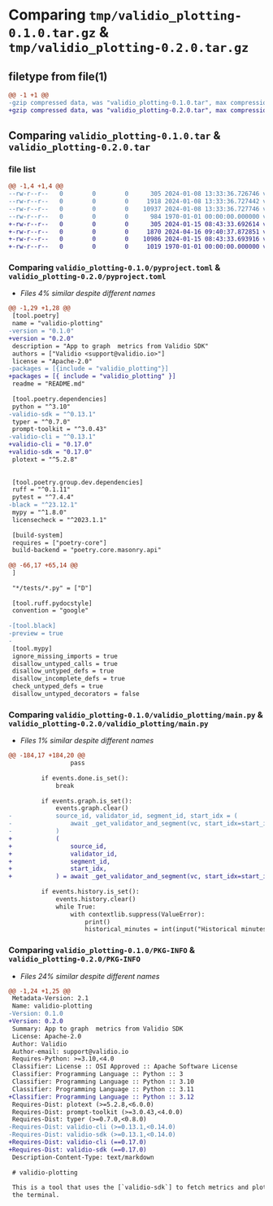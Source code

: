 # Comparing `tmp/validio_plotting-0.1.0.tar.gz` & `tmp/validio_plotting-0.2.0.tar.gz`

## filetype from file(1)

```diff
@@ -1 +1 @@
-gzip compressed data, was "validio_plotting-0.1.0.tar", max compression
+gzip compressed data, was "validio_plotting-0.2.0.tar", max compression
```

## Comparing `validio_plotting-0.1.0.tar` & `validio_plotting-0.2.0.tar`

### file list

```diff
@@ -1,4 +1,4 @@
--rw-r--r--   0        0        0      305 2024-01-08 13:33:36.726746 validio_plotting-0.1.0/README.md
--rw-r--r--   0        0        0     1918 2024-01-08 13:33:36.727442 validio_plotting-0.1.0/pyproject.toml
--rw-r--r--   0        0        0    10937 2024-01-08 13:33:36.727746 validio_plotting-0.1.0/validio_plotting/main.py
--rw-r--r--   0        0        0      984 1970-01-01 00:00:00.000000 validio_plotting-0.1.0/PKG-INFO
+-rw-r--r--   0        0        0      305 2024-01-15 08:43:33.692614 validio_plotting-0.2.0/README.md
+-rw-r--r--   0        0        0     1870 2024-04-16 09:40:37.872851 validio_plotting-0.2.0/pyproject.toml
+-rw-r--r--   0        0        0    10986 2024-01-15 08:43:33.693916 validio_plotting-0.2.0/validio_plotting/main.py
+-rw-r--r--   0        0        0     1019 1970-01-01 00:00:00.000000 validio_plotting-0.2.0/PKG-INFO
```

### Comparing `validio_plotting-0.1.0/pyproject.toml` & `validio_plotting-0.2.0/pyproject.toml`

 * *Files 4% similar despite different names*

```diff
@@ -1,29 +1,28 @@
 [tool.poetry]
 name = "validio-plotting"
-version = "0.1.0"
+version = "0.2.0"
 description = "App to graph  metrics from Validio SDK"
 authors = ["Validio <support@validio.io>"]
 license = "Apache-2.0"
-packages = [{include = "validio_plotting"}]
+packages = [{ include = "validio_plotting" }]
 readme = "README.md"
 
 [tool.poetry.dependencies]
 python = "^3.10"
-validio-sdk = "^0.13.1"
 typer = "^0.7.0"
 prompt-toolkit = "^3.0.43"
-validio-cli = "^0.13.1"
+validio-cli = "0.17.0"
+validio-sdk = "0.17.0"
 plotext = "^5.2.8"
 
 
 [tool.poetry.group.dev.dependencies]
 ruff = "^0.1.11"
 pytest = "^7.4.4"
-black = "^23.12.1"
 mypy = "^1.8.0"
 licensecheck = "^2023.1.1"
 
 [build-system]
 requires = ["poetry-core"]
 build-backend = "poetry.core.masonry.api"
 
@@ -66,17 +65,14 @@
 ]
 
 "*/tests/*.py" = ["D"]
 
 [tool.ruff.pydocstyle]
 convention = "google"
 
-[tool.black]
-preview = true
-
 [tool.mypy]
 ignore_missing_imports = true
 disallow_untyped_calls = true
 disallow_untyped_defs = true
 disallow_incomplete_defs = true
 check_untyped_defs = true
 disallow_untyped_decorators = false
```

### Comparing `validio_plotting-0.1.0/validio_plotting/main.py` & `validio_plotting-0.2.0/validio_plotting/main.py`

 * *Files 1% similar despite different names*

```diff
@@ -184,17 +184,20 @@
                 pass
 
         if events.done.is_set():
             break
 
         if events.graph.is_set():
             events.graph.clear()
-            source_id, validator_id, segment_id, start_idx = (
-                await _get_validator_and_segment(vc, start_idx=start_idx)
-            )
+            (
+                source_id,
+                validator_id,
+                segment_id,
+                start_idx,
+            ) = await _get_validator_and_segment(vc, start_idx=start_idx)
 
         if events.history.is_set():
             events.history.clear()
             while True:
                 with contextlib.suppress(ValueError):
                     print()
                     historical_minutes = int(input("Historical minutes: "))
```

### Comparing `validio_plotting-0.1.0/PKG-INFO` & `validio_plotting-0.2.0/PKG-INFO`

 * *Files 24% similar despite different names*

```diff
@@ -1,24 +1,25 @@
 Metadata-Version: 2.1
 Name: validio-plotting
-Version: 0.1.0
+Version: 0.2.0
 Summary: App to graph  metrics from Validio SDK
 License: Apache-2.0
 Author: Validio
 Author-email: support@validio.io
 Requires-Python: >=3.10,<4.0
 Classifier: License :: OSI Approved :: Apache Software License
 Classifier: Programming Language :: Python :: 3
 Classifier: Programming Language :: Python :: 3.10
 Classifier: Programming Language :: Python :: 3.11
+Classifier: Programming Language :: Python :: 3.12
 Requires-Dist: plotext (>=5.2.8,<6.0.0)
 Requires-Dist: prompt-toolkit (>=3.0.43,<4.0.0)
 Requires-Dist: typer (>=0.7.0,<0.8.0)
-Requires-Dist: validio-cli (>=0.13.1,<0.14.0)
-Requires-Dist: validio-sdk (>=0.13.1,<0.14.0)
+Requires-Dist: validio-cli (==0.17.0)
+Requires-Dist: validio-sdk (==0.17.0)
 Description-Content-Type: text/markdown
 
 # validio-plotting
 
 This is a tool that uses the [`validio-sdk`] to fetch metrics and plot them in
 the terminal.
```

